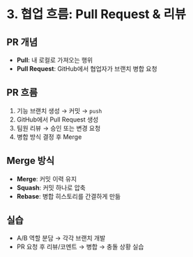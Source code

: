 # 3. 협업 흐름: Pull Request & 리뷰

## PR 개념
- **Pull**: 내 로컬로 가져오는 행위
- **Pull Request**: GitHub에서 협업자가 브랜치 병합 요청

## PR 흐름
1. 기능 브랜치 생성 → 커밋 → `push`
2. GitHub에서 Pull Request 생성
3. 팀원 리뷰 → 승인 또는 변경 요청
4. 병합 방식 결정 후 Merge

## Merge 방식
- **Merge**: 커밋 이력 유지
- **Squash**: 커밋 하나로 압축
- **Rebase**: 병합 히스토리를 간결하게 만듦

## 실습
- A/B 역할 분담 → 각각 브랜치 개발
- PR 요청 후 리뷰/코멘트 → 병합 → 충돌 상황 실습